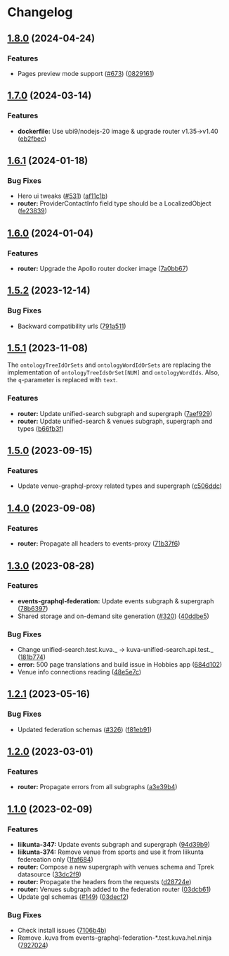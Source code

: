 # Changelog

## [1.8.0](https://github.com/City-of-Helsinki/events-helsinki-monorepo/compare/federation-router-v1.7.0...federation-router-v1.8.0) (2024-04-24)


### Features

* Pages preview mode support ([#673](https://github.com/City-of-Helsinki/events-helsinki-monorepo/issues/673)) ([0829161](https://github.com/City-of-Helsinki/events-helsinki-monorepo/commit/0829161a2ec76742730266568b3d706cc6fab2a3))

## [1.7.0](https://github.com/City-of-Helsinki/events-helsinki-monorepo/compare/federation-router-v1.6.1...federation-router-v1.7.0) (2024-03-14)


### Features

* **dockerfile:** Use ubi9/nodejs-20 image & upgrade router v1.35-&gt;v1.40 ([eb2fbec](https://github.com/City-of-Helsinki/events-helsinki-monorepo/commit/eb2fbec5abf685eef1ce81db898e23035584df9b))

## [1.6.1](https://github.com/City-of-Helsinki/events-helsinki-monorepo/compare/federation-router-v1.6.0...federation-router-v1.6.1) (2024-01-18)


### Bug Fixes

* Hero ui tweaks ([#531](https://github.com/City-of-Helsinki/events-helsinki-monorepo/issues/531)) ([af11c1b](https://github.com/City-of-Helsinki/events-helsinki-monorepo/commit/af11c1bf2dacf1c9d4e2444db26f410123de021e))
* **router:** ProviderContactInfo field type should be a LocalizedObject ([fe23839](https://github.com/City-of-Helsinki/events-helsinki-monorepo/commit/fe2383999246d7dbf6e309597c1b75999e098a75))

## [1.6.0](https://github.com/City-of-Helsinki/events-helsinki-monorepo/compare/federation-router-v1.5.2...federation-router-v1.6.0) (2024-01-04)

### Features

- **router:** Upgrade the Apollo router docker image ([7a0bb67](https://github.com/City-of-Helsinki/events-helsinki-monorepo/commit/7a0bb6708193ab27606c56f3e1d061a4fff1262e))

## [1.5.2](https://github.com/City-of-Helsinki/events-helsinki-monorepo/compare/federation-router-v1.5.1...federation-router-v1.5.2) (2023-12-14)

### Bug Fixes

- Backward compatibility urls ([791a511](https://github.com/City-of-Helsinki/events-helsinki-monorepo/commit/791a511d3ab5579b24a59bb9e7566cdad9006a6a))

## [1.5.1](https://github.com/City-of-Helsinki/events-helsinki-monorepo/compare/federation-router-v1.5.0...federation-router-v1.5.1) (2023-11-08)

The `ontologyTreeIdOrSets` and `ontologyWordIdOrSets` are replacing the implementation of `ontologyTreeIdsOrSet[NUM]` and `ontologyWordIds`.
Also, the `q`-parameter is replaced with `text`.

### Features

- **router:** Update unified-search subgraph and supergraph ([7aef929](https://github.com/City-of-Helsinki/events-helsinki-monorepo/commit/7aef929b8ad757181722330647db2b13f1721630))
- **router:** Update unified-search & venues subgraph, supergraph and types ([b66fb3f](https://github.com/City-of-Helsinki/events-helsinki-monorepo/commit/b66fb3f10c6334af1cf52808441ea0d991d2423c))

## [1.5.0](https://github.com/City-of-Helsinki/events-helsinki-monorepo/compare/federation-router-v1.4.0...federation-router-v1.5.0) (2023-09-15)

### Features

- Update venue-graphql-proxy related types and supergraph ([c506ddc](https://github.com/City-of-Helsinki/events-helsinki-monorepo/commit/c506ddcd0c8a5605950d5daa8a1e14bed6bcefa5))

## [1.4.0](https://github.com/City-of-Helsinki/events-helsinki-monorepo/compare/federation-router-v1.3.0...federation-router-v1.4.0) (2023-09-08)

### Features

- **router:** Propagate all headers to events-proxy ([71b37f6](https://github.com/City-of-Helsinki/events-helsinki-monorepo/commit/71b37f6ae255e2f098bff5f28b1cf0f03e89794c))

## [1.3.0](https://github.com/City-of-Helsinki/events-helsinki-monorepo/compare/federation-router-v1.2.1...federation-router-v1.3.0) (2023-08-28)

### Features

- **events-graphql-federation:** Update events subgraph & supergraph ([78b6397](https://github.com/City-of-Helsinki/events-helsinki-monorepo/commit/78b639774f5f0913d71c23a688007d480699a006))
- Shared storage and on-demand site generation ([#320](https://github.com/City-of-Helsinki/events-helsinki-monorepo/issues/320)) ([40ddbe5](https://github.com/City-of-Helsinki/events-helsinki-monorepo/commit/40ddbe50a18ff06d01f3664dae90266a5e6ec24d))

### Bug Fixes

- Change unified-search.test.kuva._ -&gt; kuva-unified-search.api.test._ ([181b774](https://github.com/City-of-Helsinki/events-helsinki-monorepo/commit/181b7747a1af3bbdbe05ea3ba34e3b8ee0c9c943))
- **error:** 500 page translations and build issue in Hobbies app ([684d102](https://github.com/City-of-Helsinki/events-helsinki-monorepo/commit/684d1024b7e3174e7c5b44709d121c804681bf19))
- Venue info connections reading ([48e5e7c](https://github.com/City-of-Helsinki/events-helsinki-monorepo/commit/48e5e7c6f37e22ee5026898310c75cb5806eeb45))

## [1.2.1](https://github.com/City-of-Helsinki/events-helsinki-monorepo/compare/federation-router-v1.2.0...federation-router-v1.2.1) (2023-05-16)

### Bug Fixes

- Updated federation schemas ([#326](https://github.com/City-of-Helsinki/events-helsinki-monorepo/issues/326)) ([f81eb91](https://github.com/City-of-Helsinki/events-helsinki-monorepo/commit/f81eb919bbdf89204c3a50da5fced8089dbc3c74))

## [1.2.0](https://github.com/City-of-Helsinki/events-helsinki-monorepo/compare/federation-router-v1.1.0...federation-router-v1.2.0) (2023-03-01)

### Features

- **router:** Propagate errors from all subgraphs ([a3e39b4](https://github.com/City-of-Helsinki/events-helsinki-monorepo/commit/a3e39b4f7fff934e0788d31d78af21d422efbd1b))

## [1.1.0](https://github.com/City-of-Helsinki/events-helsinki-monorepo/compare/federation-router-v1.0.0...federation-router-v1.1.0) (2023-02-09)

### Features

- **liikunta-347:** Update events subgraph and supergraph ([94d39b9](https://github.com/City-of-Helsinki/events-helsinki-monorepo/commit/94d39b909594176cb4afa3b7ef9a90d2fb4bf861))
- **liikunta-374:** Remove venue from sports and use it from liikunta federeation only ([1faf684](https://github.com/City-of-Helsinki/events-helsinki-monorepo/commit/1faf68491a82bd82e3c0d9fb94f2fec7cacbb63b))
- **router:** Compose a new supergraph with venues schema and Tprek datasource ([33dc2f9](https://github.com/City-of-Helsinki/events-helsinki-monorepo/commit/33dc2f9d2bf0c6b3da802a483c0fbbf8efe3e32f))
- **router:** Propagate the headers from the requests ([d28724e](https://github.com/City-of-Helsinki/events-helsinki-monorepo/commit/d28724e3f59e72e370a8146900d56797de89b38d))
- **router:** Venues subgraph added to the federation router ([03dcb61](https://github.com/City-of-Helsinki/events-helsinki-monorepo/commit/03dcb617ff144c6ac8afbe5d4c7da80300b9d3cd))
- Update gql schemas ([#149](https://github.com/City-of-Helsinki/events-helsinki-monorepo/issues/149)) ([03decf2](https://github.com/City-of-Helsinki/events-helsinki-monorepo/commit/03decf2856ff46a0cd8f3a22b3ac92bca5953282))

### Bug Fixes

- Check install issues ([7106b4b](https://github.com/City-of-Helsinki/events-helsinki-monorepo/commit/7106b4b9c5606eae708364b5e88fab63808ccc21))
- Remove .kuva from events-graphql-federation-\*.test.kuva.hel.ninja ([7927024](https://github.com/City-of-Helsinki/events-helsinki-monorepo/commit/7927024a68f2de4172e213298431c8c027839a45))

